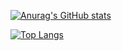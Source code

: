 [![Anurag's GitHub stats](https://github-readme-stats.vercel.app/api?username=alexanderbkl&count_private=true)](https://github.com/alexanderbkl)

[![Top Langs](https://github-readme-stats-git-masterrstaa-rickstaa.vercel.app/api/top-langs/?username=alexanderbkl&count_private=true)]([https://github.com/alexanderbkl])
